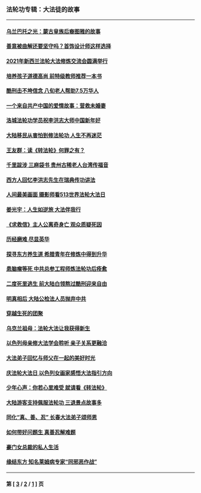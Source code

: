 ### 法轮功专辑：大法徒的故事
---
#### [乌兰巴托之光：蒙古皇族后裔图雅的故事](../../pages/nf1147481/n13155759.md?11030430) 
#### [善意被曲解还要坚守吗？首饰设计师这样选择](../../pages/nf1147481/n13077575.md?11030430) 
#### [2021年新西兰法轮大法修炼交流会圆满举行](../../pages/nf1147481/n13033149.md?11030430) 
#### [培养孩子道德高尚 前特级教师推荐一本书](../../pages/nf1147481/n12938640.md?11030430) 
#### [酷刑击不垮信念 八旬老人帮助7.5万华人](../../pages/nf1147481/n12880712.md?11030430) 
#### [一个来自共产中国的爱情故事：营救未婚妻](../../pages/nf1147481/n12778386.md?11030430) 
#### [洛城法轮功学员祝李洪志大师中国新年好](../../pages/nf1147481/n12724685.md?11030430) 
#### [大陆移民从害怕到修法轮功 人生不再迷茫](../../pages/nf1147481/n12414325.md?11030430) 
#### [王友群：读《转法轮》何罪之有？](../../pages/nf1147481/n12408647.md?11030430) 
#### [千里跋涉 三麻袋书 贵州古稀老人台湾传福音](../../pages/nf1147481/n12198750.md?11030430) 
#### [西方人回忆李洪志先生在瑞典传功讲法](../../pages/nf1147481/n12099607.md?11030430) 
#### [人间最美画面 摄影师看513世界法轮大法日](../../pages/nf1147481/n12094118.md?11030430) 
#### [姜光宇：人生如逆旅 大法伴我行](../../pages/nf1147481/n12088664.md?11030430) 
#### [《求救信》主人公离奇身亡 观众质疑死因](../../pages/nf1147481/n11845215.md?11030430) 
#### [历经磨难 尽显英华](../../pages/nf1147481/n11723297.md?11030430) 
#### [探寻东方养生道 希腊青年在修炼中得到升华](../../pages/nf1147481/n11494502.md?11030430) 
#### [患脑瘤等死 中共总参工程师炼法轮功后痊愈](../../pages/nf1147481/n11466682.md?11030430) 
#### [二度死里逃生 前大陆白领熬过酷刑迎来自由](../../pages/nf1147481/n11368594.md?11030430) 
#### [明真相后 大陆公检法人员抛弃中共](../../pages/nf1147481/n11358618.md?11030430) 
#### [穿越生死的团聚](../../pages/nf1147481/n11258922.md?11030430) 
#### [乌克兰祖母：法轮大法让我获得新生](../../pages/nf1147481/n11269457.md?11030430) 
#### [以色列母亲修大法学会聆听 亲子关系更融洽](../../pages/nf1147481/n11268195.md?11030430) 
#### [大法弟子回忆与师父在一起的美好时光](../../pages/nf1147481/n11267759.md?11030430) 
#### [庆法轮大法日 以色列女画家感悟大法指引方向](../../pages/nf1147481/n11267735.md?11030430) 
#### [少年心声：你若心里难受 就请看《转法轮》](../../pages/nf1147481/n11267496.md?11030430) 
#### [大陆游客支持佩服法轮功 三退景点故事多](../../pages/nf1147481/n11267378.md?11030430) 
#### [同化“真、善、忍” 长春大法弟子颂师恩](../../pages/nf1147481/n11266497.md?11030430) 
#### [如何带好问题生 真善忍解难题](../../pages/nf1147481/n11243655.md?11030430) 
#### [豪门女总裁的私人生活](../../pages/nf1147481/n10127794.md?11030430) 
#### [缘结东方 知名莱姆病专家“同邪恶作战”](../../pages/nf1147481/n10682468.md?11030430) 

---
#### 第 [ [3](./3.md?11030430) / [2](./2.md?11030430) / [1](./1.md?11030430) ] 页
